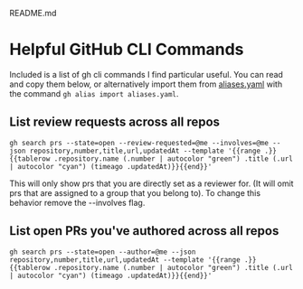 README.md

# Helpful GitHub CLI Commands
Included is a list of gh cli commands I find particular useful. You can read and copy them below, or alternatively import them from [aliases.yaml](aliases.yaml) with the command `gh alias import aliases.yaml`.



## List review requests across all repos
```
gh search prs --state=open --review-requested=@me --involves=@me --json repository,number,title,url,updatedAt --template '{{range .}}{{tablerow .repository.name (.number | autocolor "green") .title (.url | autocolor "cyan") (timeago .updatedAt)}}{{end}}'
```

This will only show prs that you are directly set as a reviewer for. (It will omit prs that are assigned to a group that you belong to). To change this behavior remove the --involves flag.

##  List open PRs you've authored across all repos
```
gh search prs --state=open --author=@me --json repository,number,title,url,updatedAt --template '{{range .}}{{tablerow .repository.name (.number | autocolor "green") .title (.url | autocolor "cyan") (timeago .updatedAt)}}{{end}}'
```


